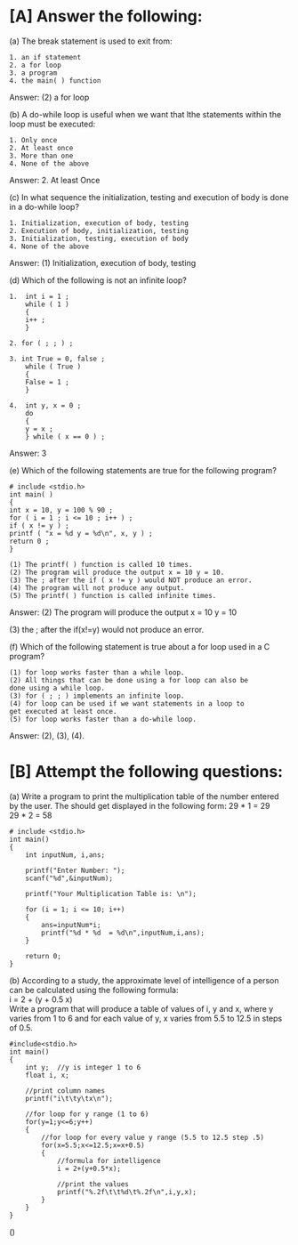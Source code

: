 # [A] Answer the following:

(a) The break statement is used to exit from:
   
    1. an if statement
    2. a for loop
    3. a program
    4. the main( ) function

Answer: (2) a for loop


(b) A do-while loop is useful when we want that lthe statements within the loop must 
    be executed:
    
    1. Only once
    2. At least once
    3. More than one
    4. None of the above

Answer: 2. At least Once 


(c) In what sequence the initialization, testing and execution of
    body is done in a do-while loop?

    1. Initialization, execution of body, testing
    2. Execution of body, initialization, testing
    3. Initialization, testing, execution of body
    4. None of the above

Answer: (1) Initialization, execution of body, testing



(d) Which of the following is not an infinite loop?

    1.  int i = 1 ;
        while ( 1 )
        {
        i++ ;
        }

    2. for ( ; ; ) ;

    3. int True = 0, false ;
        while ( True )
        {
        False = 1 ;
        }

    4.  int y, x = 0 ;
        do
        {
        y = x ;
        } while ( x == 0 ) ;

Answer: 3




(e) Which of the following statements are true for the following program?


    # include <stdio.h>
    int main( )
    {
    int x = 10, y = 100 % 90 ;
    for ( i = 1 ; i <= 10 ; i++ ) ;
    if ( x != y ) ;
    printf ( "x = %d y = %d\n", x, y ) ;
    return 0 ;
    }

    (1) The printf( ) function is called 10 times.
    (2) The program will produce the output x = 10 y = 10.
    (3) The ; after the if ( x != y ) would NOT produce an error.
    (4) The program will not produce any output.
    (5) The printf( ) function is called infinite times.

Answer:  (2) The program will produce the output x = 10 y = 10
         
(3) the ; after the if(x!=y) would not produce an error.



(f) Which of the following statement is true about a for loop used
    in a C program?

    (1) for loop works faster than a while loop.
    (2) All things that can be done using a for loop can also be
    done using a while loop.
    (3) for ( ; ; ) implements an infinite loop.
    (4) for loop can be used if we want statements in a loop to
    get executed at least once.
    (5) for loop works faster than a do-while loop.

Answer:
(2), (3), (4).



# [B] Attempt the following questions:

(a) Write a program to print the multiplication table of the number entered by the 
    user. The should get displayed in the following form:
    29 * 1 = 29 <br>
    29 * 2 = 58


    # include <stdio.h>
    int main()
    {
        int inputNum, i,ans;

        printf("Enter Number: ");       
        scanf("%d",&inputNum);

        printf("Your Multiplication Table is: \n");

        for (i = 1; i <= 10; i++)
        {
            ans=inputNum*i;
            printf("%d * %d  = %d\n",inputNum,i,ans);
        }

        return 0;
    }



(b) According to a study, the approximate level of intelligence of a person can be 
    calculated using the following formula: <br>
    i = 2 + (y + 0.5 x) <br>
    Write a program that will produce a table of values of i, y and x, where y varies from 1 to 6 and for each value of y, x varies from 5.5 to 12.5 in steps of 0.5.

    
    #include<stdio.h>
    int main()
    {
        int y;  //y is integer 1 to 6
        float i, x;

        //print column names
        printf("i\t\ty\tx\n");

        //for loop for y range (1 to 6)
        for(y=1;y<=6;y++)
        {
            //for loop for every value y range (5.5 to 12.5 step .5)
            for(x=5.5;x<=12.5;x=x+0.5)
            {
                //formula for intelligence
                i = 2+(y+0.5*x);

                //print the values
                printf("%.2f\t\t%d\t%.2f\n",i,y,x);
            }
        }
    }



()